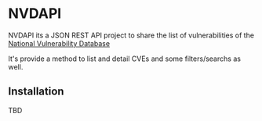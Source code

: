 # NVDAPI

NVDAPI its a JSON REST API project to share the list of vulnerabilities of the [National Vulnerability Database]

It's provide a method to list and detail CVEs and some filters/searchs as well.

## Installation

TBD

[National Vulnerability Database]: <https://nvd.nist.gov/>